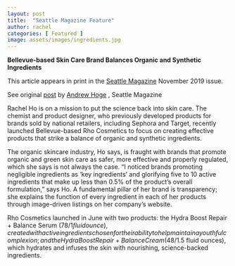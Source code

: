 ```yaml
---
layout: post
title:  "Seattle Magazine Feature"
author: rachel
categories: [ Featured ]
image: assets/images/ingredients.jpg
---
```


**Bellevue-based Skin Care Brand Balances Organic and Synthetic Ingredients**

This article appears in print in the [Seattle Magazine](http://www.seattlemag.com/) November 2019 issue.

See original [post](http://www.seattlemag.com/health-beauty-fitness/bellevue-based-skin-care-brand-balances-organic-and-synthetic-ingredients) by [Andrew Hoge](http://seattlemag.com/users/andrew-hoge) , Seattle Magazine

Rachel Ho is on a mission to put the science back into skin care. The chemist and product designer, who previously developed products for brands sold by national retailers, including Sephora and Target, recently launched Bellevue-based Rho Cosmetics to focus on creating effective products that strike a balance of organic and synthetic ingredients.

The organic skincare industry, Ho says, is fraught with brands that promote organic and green skin care as safer, more effective and properly regulated, which she says is not always the case. “I noticed brands promoting negligible ingredients as ‘key ingredients’ and glorifying five to 10 active ingredients that make up less than 0.5% of the product’s overall formulation,” says Ho. A fundamental pillar of her brand is transparency; she explains the function of every ingredient in each of her products through image-driven listings on her company’s website.

Rho Cosmetics launched in June with two products: the Hydra Boost Repair + Balance Serum ($78/1 fluid ounce), created with active ingredients chosen for their ability to help maintain a youthful complexion; and the Hydra Boost Repair + Balance Cream ($48/1.5 fluid ounces), which hydrates and infuses the skin with nourishing, science-backed ingredients.